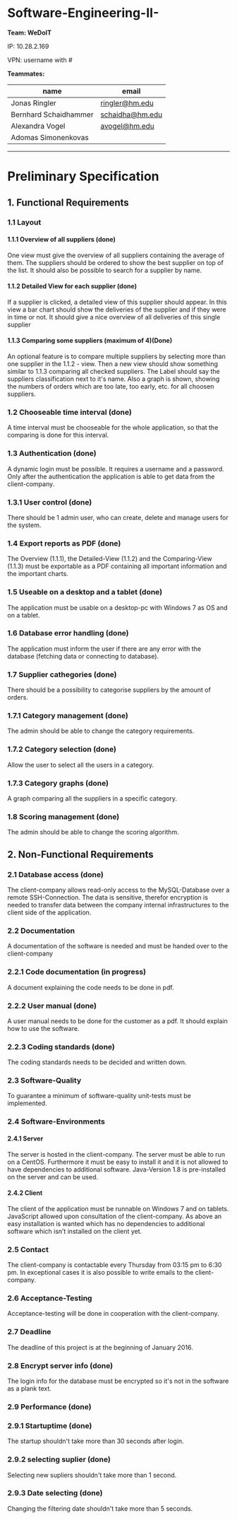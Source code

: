 # Software-Engineering-II- #
**Team: WeDoIT**

IP: 10.28.2.169

VPN: username with #

**Teammates:**

| name        | email           |
|-------------|-----------------|
|Jonas Ringler| ringler@hm.edu  |
|Bernhard Schaidhammer|schaidha@hm.edu|
|Alexandra Vogel|avogel@hm.edu|
|Adomas Simonenkovas |                 |

- - - -

# Preliminary Specification

## 1.	Functional Requirements

### 1.1	Layout

#### 1.1.1	Overview of all suppliers (done)
One view must give the overview of all suppliers containing the average of them. The suppliers should be ordered to show the best supplier on top of the list. It should also be possible to search for a supplier by name.

#### 1.1.2	Detailed View for each supplier (done)
If a supplier is clicked, a detailed view of this supplier should appear. In this view a bar chart should show the deliveries of the supplier and if they were in time or not. It should give a nice overview of all deliveries of this single supplier

#### 1.1.3	Comparing some suppliers (maximum of 4)(Done)
An optional feature is to compare multiple suppliers by selecting more than one supplier in the 1.1.2 - view. Then a new view should show something similar to 1.1.3 comparing all checked suppliers. The Label should say the suppliers classification next to it's name.
Also a graph is shown, showing the numbers of orders which are too late, too early, etc. for all choosen suppliers.

### 1.2	Chooseable time interval (done)
A time interval must be chooseable for the whole application, so that the comparing is done for this interval.

### 1.3	Authentication (done)
A dynamic login must be possible. It requires a username and a password. Only after the authentication the application is able to get data from the client-company.

### 1.3.1	User control (done)
There should be 1 admin user, who can create, delete and manage users for the system.

### 1.4	Export reports as PDF (done)
The Overview (1.1.1), the Detailed-View (1.1.2) and the Comparing-View (1.1.3) must be exportable as a PDF containing all important information and the important charts.

### 1.5	Useable on a desktop and a tablet (done)
The application must be usable on a desktop-pc with Windows 7 as OS and on a tablet.

### 1.6	Database error handling (done)
The application must inform the user if there are any error with the database (fetching data or connecting to database).

### 1.7 Supplier cathegories (done)
There should be a possibility to categorise suppliers by the amount of orders.

### 1.7.1 Category management (done)
The admin should be able to change the category requirements.

### 1.7.2 Category selection (done)
Allow the user to select all the users in a category.

### 1.7.3 Category graphs (done)
A graph comparing all the suppliers in a specific category.

### 1.8 Scoring management (done)
The admin should be able to change the scoring algorithm.


## 2.	Non-Functional Requirements

### 2.1	Database access (done)
The client-company allows read-only access to the MySQL-Database over a remote SSH-Connection. The data is sensitive, therefor encryption is needed to transfer data between the company internal infrastructures to the client side of the application.

### 2.2	Documentation
A documentation of the software is needed and must be handed over to the client-company

### 2.2.1	Code documentation (in progress)
A document explaining the code needs to be done in pdf.

### 2.2.2	User manual (done)
A user manual needs to be done for the customer as a pdf. It should explain how to use the software.

### 2.2.3	Coding standards (done)
The coding standards needs to be decided and written down.

### 2.3	Software-Quality
To guarantee a minimum of software-quality unit-tests must be implemented.

### 2.4	Software-Environments

#### 2.4.1	Server
The server is hosted in the client-company. The server must be able to run on a CentOS. Furthermore it must be easy to install it and it is not allowed to have dependencies to additional software. Java-Version 1.8 is pre-installed on the server and can be used. 

#### 2.4.2	Client
The client of the application must be runnable on Windows 7 and on tablets. JavaScript allowed upon consultation of the client-company. As above an easy installation is wanted which has no dependencies to additional software which isn’t installed on the client yet.

### 2.5	Contact
The client-company is contactable every Thursday from 03:15 pm to 6:30 pm. In exceptional cases it is also possible to write emails to the client-company.

### 2.6	Acceptance-Testing
Acceptance-testing will be done in cooperation with the client-company.

### 2.7	Deadline
The deadline of this project is at the beginning of January 2016.

### 2.8	Encrypt server info (done)
The login info for the database must be encrypted so it's not in the software as a plank text.

### 2.9 Performance (done)

### 2.9.1 Startuptime (done)
The startup shouldn't take more than 30 seconds after login.

### 2.9.2 selecting suplier (done)
Selecting new supliers shouldn't take more than 1 second.

### 2.9.3 Date selecting (done)
Changing the filtering date shouldn't take more than 5 seconds.


